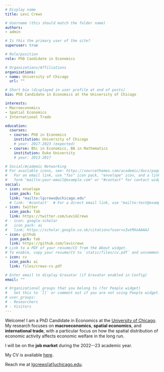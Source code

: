 ```yaml
---
# Display name
title: Levi Crews

# Username (this should match the folder name)
authors:
- admin

# Is this the primary user of the site?
superuser: true

# Role/position
role: PhD Candidate in Economics

# Organizations/Affiliations
organizations:
- name: University of Chicago
  url: ""

# Short bio (displayed in user profile at end of posts)
bio: PhD Candidate in Economics at the University of Chicago

interests:
- Macroeconomics
- Spatial Economics
- International Trade

education:
  courses:
  - course: PhD in Economics
    institution: University of Chicago
    # year: 2017-2023 (expected)
  - course: BSc in Economics, BA in Mathematics
    institution: Duke University
    # year: 2013-2017

# Social/Academic Networking
# For available icons, see: https://sourcethemes.com/academic/docs/page-builder/#icons
#   For an email link, use "fas" icon pack, "envelope" icon, and a link in the
#   form "mailto:your-email@example.com" or "#contact" for contact widget.
social:
- icon: envelope
  icon_pack: fas
  link: "mailto:lgcrews@uchicago.edu"
  # link: '#contact'  # For a direct email link, use "mailto:test@example.org".
- icon: twitter
  icon_pack: fab
  link: https://twitter.com/LeviGCrews
# - icon: google-scholar
#   icon_pack: ai
#   link: https://scholar.google.co.uk/citations?user=sIwtMXoAAAAJ
- icon: github
  icon_pack: fab
  link: https://github.com/levicrews
# Link to a PDF of your resume/CV from the About widget.
# To enable, copy your resume/CV to `static/files/cv.pdf` and uncomment the lines below.
- icon: cv
  icon_pack: ai
  link: files/crews-cv.pdf

# Enter email to display Gravatar (if Gravatar enabled in Config)
email: ""

# Organizational groups that you belong to (for People widget)
#   Set this to `[]` or comment out if you are not using People widget.
# user_groups:
# - Researchers
# - Visitors
---
```


Welcome! I am a PhD Candidate in Economics at the [University of Chicago](https://economics.uchicago.edu/).
My research focuses on **macroeconomics**, **spatial economics**,
and **international trade**,
with a particular focus on how the spatial distribution of economic activity
affects economic welfare in the long run.

I will be on the **job market** during the 2022--23 academic year.

My CV is available [here](https://www.levicrews.com/files/crews-cv.pdf).

Reach me at [lgcrews[at]uchicago.edu](mailto:lgcrews@uchicago.edu).